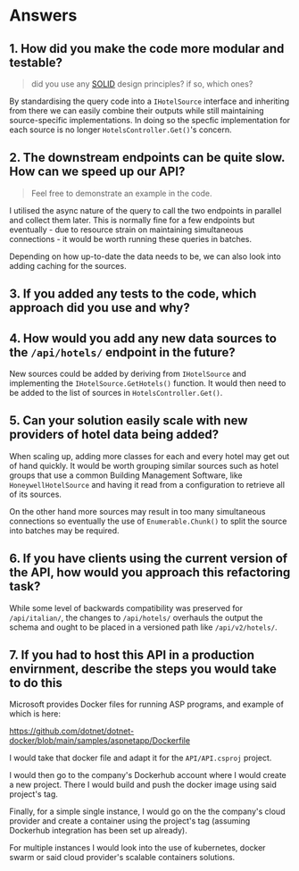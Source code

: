 # Answers

## 1. How did you make the code more modular and testable?

> did you use any [SOLID](https://en.wikipedia.org/wiki/SOLID) design principles? if so, which ones?

By standardising the query code into a `IHotelSource` interface and inheriting
from there we can easily combine their outputs while still maintaining
source-specific implementations. In doing so the specfic implementation for
each source is no longer `HotelsController.Get()`'s concern.

## 2. The downstream endpoints can be quite slow. How can we speed up our API?

> Feel free to demonstrate an example in the code.

I utilised the async nature of the query to call the two endpoints in parallel
and collect them later. This is normally fine for a few endpoints but
eventually - due to resource strain on maintaining simultaneous connections -
it would be worth running these queries in batches.

Depending on how up-to-date the data needs to be, we can also look into adding
caching for the sources.

## 3. If you added any tests to the code, which approach did you use and why?

## 4. How would you add any new data sources to the `/api/hotels/` endpoint in the future?

New sources could be added by deriving from `IHotelSource` and implementing the
`IHotelSource.GetHotels()` function. It would then need to be added to the list
of sources in `HotelsController.Get()`.

## 5. Can your solution easily scale with new providers of hotel data being added?

When scaling up, adding more classes for each and every hotel may get out of
hand quickly. It would be worth grouping similar sources such as hotel
groups that use a common Building Management Software, like
`HoneywellHotelSource` and having it read from a configuration to retrieve
all of its sources.

On the other hand more sources may result in too many simultaneous connections
so eventually the use of `Enumerable.Chunk()` to split the source into batches
may be required.

## 6. If you have clients using the current version of the API, how would you approach this refactoring task?

While some level of backwards compatibility was preserved for `/api/italian/`,
the changes to `/api/hotels/` overhauls the output the schema and ought to be
placed in a versioned path like `/api/v2/hotels/`.

## 7. If you had to host this API in a production envirnment, describe the steps you would take to do this

Microsoft provides Docker files for running ASP programs, and example of which
is here:

https://github.com/dotnet/dotnet-docker/blob/main/samples/aspnetapp/Dockerfile

I would take that docker file and adapt it for the `API/API.csproj` project.

I would then go to the company's Dockerhub account where I would create a new
project. There I would build and push the docker image using said project's tag.

Finally, for a simple single instance, I would go on the the company's cloud
provider and create a container using the project's tag (assuming Dockerhub
integration has been set up already).

For multiple instances I would look into the use of kubernetes, docker swarm or
said cloud provider's scalable containers solutions.
